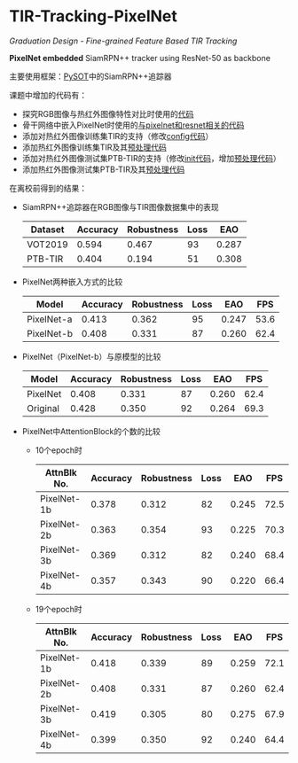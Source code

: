 # TIR-Tracking-PixelNet
*Graduation Design - Fine-grained Feature Based TIR Tracking*

**PixelNet embedded** SiamRPN++ tracker using ResNet-50 as backbone

主要使用框架：[PySOT](https://github.com/STVIR/pysot)中的SiamRPN++追踪器

课题中增加的代码有：
 - 探究RGB图像与热红外图像特性对比时使用的[代码](https://github.com/HanlynnKe/TIR-Tracking/tree/master/paper-steps)
 - 骨干网络中嵌入PixelNet时使用的[与pixelnet和resnet相关的代码](https://github.com/HanlynnKe/TIR-Tracking/tree/master/pysot/pysot/models/backbone)
 - 添加对热红外图像训练集TIR的支持（修改[config代码](https://github.com/HanlynnKe/TIR-Tracking/blob/master/pysot/pysot/core/config.py)）
 - 添加热红外图像训练集TIR及其[预处理代码](https://github.com/HanlynnKe/TIR-Tracking/tree/master/pysot/training_dataset/tir)
 - 添加对热红外图像测试集PTB-TIR的支持（修改[init代码](https://github.com/HanlynnKe/TIR-Tracking/blob/master/pysot/toolkit/datasets/__init__.py)，增加[预处理代码](https://github.com/HanlynnKe/TIR-Tracking/blob/master/pysot/toolkit/datasets/ptbtir.py)）
 - 添加热红外图像测试集PTB-TIR及其[预处理代码](https://github.com/HanlynnKe/TIR-Tracking/tree/master/pysot/testing_dataset/PTBTIR)

在离校前得到的结果：

 - SiamRPN++追踪器在RGB图像与TIR图像数据集中的表现
 
   Dataset | Accuracy | Robustness | Loss |  EAO
   --------|----------|------------|------|-------
   VOT2019 |  0.594   |    0.467   |  93  | 0.287
   PTB-TIR |  0.404   |    0.194   |  51  | 0.308
   
 - PixelNet两种嵌入方式的比较
 
      Model   | Accuracy | Robustness | Loss |  EAO  |  FPS
   -----------|----------|------------|------|-------|-------
   PixelNet-a |  0.413   |    0.362   |  95  | 0.247 |  53.6
   PixelNet-b |  0.408   |    0.331   |  87  | 0.260 |  62.4
   
 - PixelNet（PixelNet-b）与原模型的比较
 
     Model  | Accuracy | Robustness | Loss |  EAO  |  FPS
   ---------|----------|------------|------|-------|-------
   PixelNet |  0.408   |    0.331   |  87  | 0.260 |  62.4
   Original |  0.428   |    0.350   |  92  | 0.264 |  69.3
   
 - PixelNet中AttentionBlock的个数的比较
   - 10个epoch时
   
        AttnBlk No. | Accuracy | Robustness | Loss |  EAO  |  FPS
        ------------|----------|------------|------|-------|-------
        PixelNet-1b |  0.378   |    0.312   |  82  | 0.245 |  72.5
        PixelNet-2b |  0.363   |    0.354   |  93  | 0.225 |  70.3
        PixelNet-3b |  0.369   |    0.312   |  82  | 0.240 |  68.4
        PixelNet-4b |  0.357   |    0.343   |  90  | 0.220 |  66.4
     
   - 19个epoch时
   
        AttnBlk No. | Accuracy | Robustness | Loss |  EAO  |  FPS
        ------------|----------|------------|------|-------|-------
        PixelNet-1b |  0.418   |    0.339   |  89  | 0.259 |  72.1
        PixelNet-2b |  0.408   |    0.331   |  87  | 0.260 |  62.4
        PixelNet-3b |  0.419   |    0.305   |  80  | 0.275 |  67.9
        PixelNet-4b |  0.399   |    0.350   |  92  | 0.240 |  64.4
 
